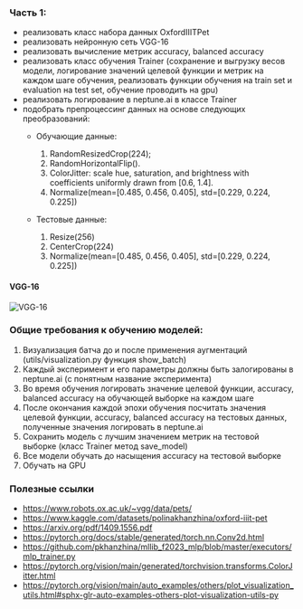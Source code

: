 ### Часть 1:
- реализовать класс набора данных OxfordIIITPet
- реализовать нейронную сеть VGG-16
- реализовать вычисление метрик accuracy, balanced accuracy
- реализовать класс обучения Trainer (сохранение и выгрузку весов модели, логирование значений целевой функции и метрик на каждом шаге обучения, реализовать функции обучения на train set и evaluation на test set, обучение проводить на gpu)
- реализовать логирование в neptune.ai в классе Trainer
- подобрать препроцессинг данных на основе следующих преобразований: 
    - Обучающие данные:
      1. RandomResizedCrop(224); 
      2. RandomHorizontalFlip(). 
      3. ColorJitter: scale hue, saturation, and brightness with coefficients uniformly drawn from [0.6, 1.4].
      4. Normalize(mean=[0.485, 0.456, 0.405], std=[0.229, 0.224, 0.225]) 

    - Тестовые данные:
      1. Resize(256)
      2. CenterCrop(224)
      3. Normalize(mean=[0.485, 0.456, 0.405], std=[0.229, 0.224, 0.225])

#### VGG-16
![VGG-16](https://neurohive.io/wp-content/uploads/2018/11/vgg16-neural-network-1.jpg)


### Общие требования к обучению моделей:
1. Визуализация батча до и после применения аугментаций (utils/visualization.py функция show_batch)
2. Каждый эксперимент и его параметры должны быть залогированы в neptune.ai (с понятным название эксперимента)
3. Во время обучения логировать значение целевой функции, accuracy, balanced accuracy на обучающей выборке на каждом шаге
4. После окончания каждой эпохи обучения посчитать значения целевой функции, accuracy, balanced accuracy на тестовых данных, полученные значения логировать в neptune.ai
5. Сохранить модель с лучшим значением метрик на тестовой выборке (класс Trainer метод save_model)
6. Все модели обучать до насыщения accuracy на тестовой выборке
7. Обучать на GPU


### Полезные ссылки
- https://www.robots.ox.ac.uk/~vgg/data/pets/
- https://www.kaggle.com/datasets/polinakhanzhina/oxford-iiit-pet
- https://arxiv.org/pdf/1409.1556.pdf
- https://pytorch.org/docs/stable/generated/torch.nn.Conv2d.html
- https://github.com/pkhanzhina/mllib_f2023_mlp/blob/master/executors/mlp_trainer.py
- https://pytorch.org/vision/main/generated/torchvision.transforms.ColorJitter.html
- https://pytorch.org/vision/main/auto_examples/others/plot_visualization_utils.html#sphx-glr-auto-examples-others-plot-visualization-utils-py
